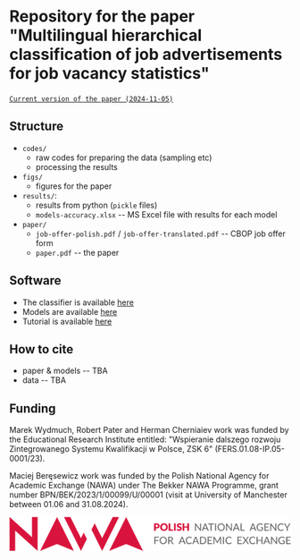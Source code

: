 # Repository for the paper "Multilingual hierarchical classification of job advertisements for job vacancy statistics"

[`Current version of the paper (2024-11-05)`](paper/paper-hierarchical-job-classifier.pdf)

## Structure

-   `codes/` 
    - raw codes for preparing the data (sampling etc)
    - processing the results
-   `figs/`
     - figures for the paper
-   `results/`:
    - results from python (`pickle` files)
    - `models-accuracy.xlsx` -- MS Excel file with results for each model
-   `paper/`
    - `job-offer-polish.pdf` / `job-offer-translated.pdf` -- CBOP job offer form
    - `paper.pdf` -- the paper
    
## Software

- The classifier is available [here](https://github.com/OJALAB/job-ads-classifier)
- Models are available [here](https://repod.icm.edu.pl/dataset.xhtml?persistentId=doi:10.18150/OCUTSI)
- Tutorial is available [here](https://colab.research.google.com/drive/1a425aagT0lczRxXPWoUlf5aFxUII37nh?usp=sharing) 

## How to cite

-   paper & models -- TBA
-   data -- TBA

## Funding

Marek Wydmuch, Robert Pater and Herman Cherniaiev work was funded by the Educational Research Institute entitled: "Wspieranie dalszego rozwoju Zintegrowanego Systemu Kwalifikacji w Polsce, ZSK 6" (FERS.01.08-IP.05-0001/23).

Maciej Beręsewicz work was funded by the Polish National Agency for Academic Exchange (NAWA) under The Bekker NAWA Programme, grant number BPN/BEK/2023/1/00099/U/00001 (visit at University of Manchester between 01.06 and 31.08.2024).

[![](https://raw.githubusercontent.com/OJALAB/CBOP-datasets/main/docs/logo-nawa.png)](https://nawa.gov.pl/en/)
